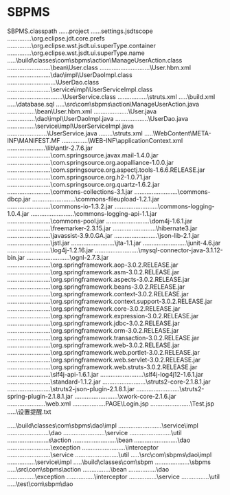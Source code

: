 SBPMS
=====
SBPMS\.classpath
  .....\.project
  .....\.settings\.jsdtscope
  .....\.........\org.eclipse.jdt.core.prefs
  .....\.........\org.eclipse.wst.jsdt.ui.superType.container
  .....\.........\org.eclipse.wst.jsdt.ui.superType.name
  .....\build\classes\com\sbpms\action\ManageUserAction.class
  .....\.....\.......\...\.....\bean\User.class
  .....\.....\.......\...\.....\....\User.hbm.xml
  .....\.....\.......\...\.....\dao\impl\UserDaoImpl.class
  .....\.....\.......\...\.....\...\UserDao.class
  .....\.....\.......\...\.....\service\impl\UserServiceImpl.class
  .....\.....\.......\...\.....\.......\UserService.class
  .....\.....\.......\struts.xml
  .....\build.xml
  .....\database.sql
  .....\src\com\sbpms\action\ManageUserAction.java
  .....\...\...\.....\bean\User.hbm.xml
  .....\...\...\.....\....\User.java
  .....\...\...\.....\dao\impl\UserDaoImpl.java
  .....\...\...\.....\...\UserDao.java
  .....\...\...\.....\service\impl\UserServiceImpl.java
  .....\...\...\.....\.......\UserService.java
  .....\...\struts.xml
  .....\WebContent\META-INF\MANIFEST.MF
  .....\..........\WEB-INF\applicationContext.xml
  .....\..........\.......\lib\antlr-2.7.6.jar
  .....\..........\.......\...\com.springsource.javax.mail-1.4.0.jar
  .....\..........\.......\...\com.springsource.org.aopalliance-1.0.0.jar
  .....\..........\.......\...\com.springsource.org.aspectj.tools-1.6.6.RELEASE.jar
  .....\..........\.......\...\com.springsource.org.h2-1.0.71.jar
  .....\..........\.......\...\com.springsource.org.quartz-1.6.2.jar
  .....\..........\.......\...\commons-collections-3.1.jar
  .....\..........\.......\...\commons-dbcp.jar
  .....\..........\.......\...\commons-fileupload-1.2.1.jar
  .....\..........\.......\...\commons-io-1.3.2.jar
  .....\..........\.......\...\commons-logging-1.0.4.jar
  .....\..........\.......\...\commons-logging-api-1.1.jar
  .....\..........\.......\...\commons-pool.jar
  .....\..........\.......\...\dom4j-1.6.1.jar
  .....\..........\.......\...\freemarker-2.3.15.jar
  .....\..........\.......\...\hibernate3.jar
  .....\..........\.......\...\javassist-3.9.0.GA.jar
  .....\..........\.......\...\json-lib-2.1.jar
  .....\..........\.......\...\jstl.jar
  .....\..........\.......\...\jta-1.1.jar
  .....\..........\.......\...\junit-4.6.jar
  .....\..........\.......\...\log4j-1.2.16.jar
  .....\..........\.......\...\mysql-connector-java-3.1.12-bin.jar
  .....\..........\.......\...\ognl-2.7.3.jar
  .....\..........\.......\...\org.springframework.aop-3.0.2.RELEASE.jar
  .....\..........\.......\...\org.springframework.asm-3.0.2.RELEASE.jar
  .....\..........\.......\...\org.springframework.aspects-3.0.2.RELEASE.jar
  .....\..........\.......\...\org.springframework.beans-3.0.2.RELEASE.jar
  .....\..........\.......\...\org.springframework.context-3.0.2.RELEASE.jar
  .....\..........\.......\...\org.springframework.context.support-3.0.2.RELEASE.jar
  .....\..........\.......\...\org.springframework.core-3.0.2.RELEASE.jar
  .....\..........\.......\...\org.springframework.expression-3.0.2.RELEASE.jar
  .....\..........\.......\...\org.springframework.jdbc-3.0.2.RELEASE.jar
  .....\..........\.......\...\org.springframework.orm-3.0.2.RELEASE.jar
  .....\..........\.......\...\org.springframework.transaction-3.0.2.RELEASE.jar
  .....\..........\.......\...\org.springframework.web-3.0.2.RELEASE.jar
  .....\..........\.......\...\org.springframework.web.portlet-3.0.2.RELEASE.jar
  .....\..........\.......\...\org.springframework.web.servlet-3.0.2.RELEASE.jar
  .....\..........\.......\...\org.springframework.web.struts-3.0.2.RELEASE.jar
  .....\..........\.......\...\slf4j-api-1.6.1.jar
  .....\..........\.......\...\slf4j-log4j12-1.6.1.jar
  .....\..........\.......\...\standard-1.1.2.jar
  .....\..........\.......\...\struts2-core-2.1.8.1.jar
  .....\..........\.......\...\struts2-json-plugin-2.1.8.1.jar
  .....\..........\.......\...\struts2-spring-plugin-2.1.8.1.jar
  .....\..........\.......\...\xwork-core-2.1.6.jar
  .....\..........\.......\web.xml
  .....\..........\....PAGE\Login.jsp
  .....\..........\........\Test.jsp
  .....\设置提醒.txt
  
  .....\build\classes\com\sbpms\dao\impl
  .....\.....\.......\...\.....\service\impl
  .....\.....\.......\...\....\dao
  .....\.....\.......\...\....\service
  .....\.....\.......\...\....\util
  .....\.....\.......\...\....s\action
  .....\.....\.......\...\.....\bean
  .....\.....\.......\...\.....\dao
  .....\.....\.......\...\.....\exception
  .....\.....\.......\...\.....\interceptor
  .....\.....\.......\...\.....\service
  .....\.....\.......\...\.....\util
  .....\src\com\sbpms\dao\impl
  .....\...\...\.....\service\impl
  .....\build\classes\com\sbpm
  .....\.....\.......\...\sbpms
  .....\src\com\sbpms\action
  .....\...\...\.....\bean
  .....\...\...\.....\dao
  .....\...\...\.....\exception
  .....\...\...\.....\interceptor
  .....\...\...\.....\service
  .....\...\...\.....\util
  .....\test\com\sbpm\dao
